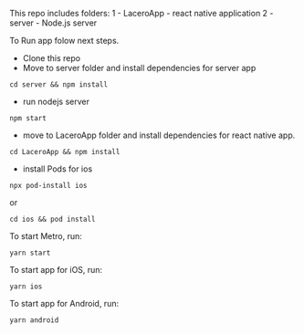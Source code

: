 This repo includes folders:
1 - LaceroApp - react native application
2 - server - Node.js server

To Run app folow next steps.
- Clone this repo
- Move to server folder and install dependencies for server app
```
cd server && npm install
```
- run nodejs server
```
npm start
```
- move to LaceroApp folder and install dependencies for react native app.
  
```
cd LaceroApp && npm install

```
- install Pods for ios
```
npx pod-install ios 
```
or 
```
cd ios && pod install
```
To start Metro, run:

```
yarn start
```

To start app for iOS, run:

```
yarn ios
```

To start app for Android, run:

```
yarn android
```
